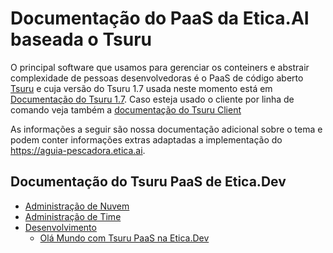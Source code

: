 # Documentação do PaaS da Etica.AI baseada o Tsuru

O principal software que usamos para gerenciar os conteiners e abstrair
complexidade de pessoas desenvolvedoras é o PaaS de código aberto
[Tsuru](https://tsuru.io/) e cuja versão do Tsuru 1.7 usada neste momento
está em [Documentação do Tsuru 1.7](https://docs.tsuru.io/1.7/). Caso esteja
usado o cliente por linha de comando veja também a
[documentação do Tsuru Client](https://tsuru-client.readthedocs.io)

As informações a seguir são nossa documentação adicional sobre o tema e podem
conter informações extras adaptadas a implementação do
<https://aguia-pescadora.etica.ai>.

## Documentação do Tsuru PaaS de Etica.Dev

- [Administração de Nuvem](administracao-da-nuvem/)
- [Administração de Time](administracao-de-time/)
- [Desenvolvimento](desenvolvimento/)
  - [Olá Mundo com Tsuru PaaS na Etica.Dev](ola-mundo/)